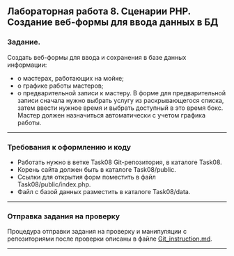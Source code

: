 ## Лабораторная работа 8. Сценарии PHP. Создание веб-формы для ввода данных в БД

### Задание.
Создать веб-формы для ввода и сохранения в базе данных информации:
* о мастерах, работающих на мойке;
* о графике работы мастеров;
* о предварительной записи к мастеру.
В форме для предварительной записи сначала нужно выбрать услугу из раскрывающегося списка, затем ввести нужное время и выбрать доступный в это время бокс. Мастер должен назначиться автоматически с учетом графика работы.

* * *
### Требования к оформлению и коду
* Работать нужно в ветке Task08 Git-репозитория, в каталоге Task08.
* Корень сайта должен быть в каталоге Task08/public.
* Ссылки для открытия форм поместить в файл Task08/public/index.php.
* Файл с базой данных разместить в каталоге Task08/data.

* * *

### Отправка задания на проверку
Процедура отправки задания на проверку и манипуляции с репозиториями после проверки описаны в файле [Git_instruction.md](Git_instruction.md).

* * *
